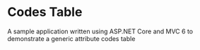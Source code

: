Codes Table
===

A sample application written using ASP.NET Core and MVC 6 to demonstrate a generic attribute codes table